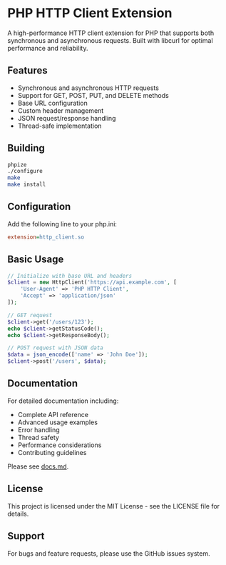 # PHP HTTP Client Extension

A high-performance HTTP client extension for PHP that supports both synchronous and asynchronous requests. Built with libcurl for optimal performance and reliability.

## Features

- Synchronous and asynchronous HTTP requests
- Support for GET, POST, PUT, and DELETE methods
- Base URL configuration
- Custom header management
- JSON request/response handling
- Thread-safe implementation

## Building

```bash
phpize
./configure
make
make install
```

## Configuration
Add the following line to your php.ini:
```ini
extension=http_client.so
```

## Basic Usage

```php
// Initialize with base URL and headers
$client = new HttpClient('https://api.example.com', [
    'User-Agent' => 'PHP HTTP Client',
    'Accept' => 'application/json'
]);

// GET request
$client->get('/users/123');
echo $client->getStatusCode();
echo $client->getResponseBody();

// POST request with JSON data
$data = json_encode(['name' => 'John Doe']);
$client->post('/users', $data);
```

## Documentation

For detailed documentation including:
- Complete API reference
- Advanced usage examples
- Error handling
- Thread safety
- Performance considerations
- Contributing guidelines

Please see [docs.md](docs.md).

## License

This project is licensed under the MIT License - see the LICENSE file for details.

## Support

For bugs and feature requests, please use the GitHub issues system.
